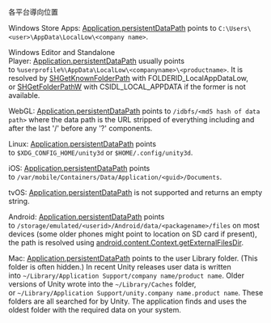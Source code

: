 
各平台導向位置

Windows Store Apps: [Application.persistentDataPath](https://docs.unity3d.com/ScriptReference/Application-persistentDataPath.html) points to `C:\Users\<user>\AppData\LocalLow\<company name>`.  

Windows Editor and Standalone Player: [Application.persistentDataPath](https://docs.unity3d.com/ScriptReference/Application-persistentDataPath.html) usually points to `%userprofile%\AppData\LocalLow\<companyname>\<productname>`. It is resolved by [SHGetKnownFolderPath](https://docs.microsoft.com/en-us/windows/win32/api/shlobj_core/nf-shlobj_core-shgetknownfolderpath) with FOLDERID_LocalAppDataLow, or [SHGetFolderPathW](https://docs.microsoft.com/en-us/windows/win32/api/shlobj_core/nf-shlobj_core-shgetfolderpathw) with CSIDL_LOCAL_APPDATA if the former is not available.  

WebGL: [Application.persistentDataPath](https://docs.unity3d.com/ScriptReference/Application-persistentDataPath.html) points to `/idbfs/<md5 hash of data path>` where the data path is the URL stripped of everything including and after the last '/' before any '?' components.  

Linux: [Application.persistentDataPath](https://docs.unity3d.com/ScriptReference/Application-persistentDataPath.html) points to `$XDG_CONFIG_HOME/unity3d` or `$HOME/.config/unity3d`.  

iOS: [Application.persistentDataPath](https://docs.unity3d.com/ScriptReference/Application-persistentDataPath.html) points to `/var/mobile/Containers/Data/Application/<guid>/Documents`.  

tvOS: [Application.persistentDataPath](https://docs.unity3d.com/ScriptReference/Application-persistentDataPath.html) is not supported and returns an empty string.  

Android: [Application.persistentDataPath](https://docs.unity3d.com/ScriptReference/Application-persistentDataPath.html) points to `/storage/emulated/<userid>/Android/data/<packagename>/files` on most devices (some older phones might point to location on SD card if present), the path is resolved using [android.content.Context.getExternalFilesDir](https://developer.android.com/reference/android/content/Context#getExternalFilesDir(java.lang.String)).  

Mac: [Application.persistentDataPath](https://docs.unity3d.com/ScriptReference/Application-persistentDataPath.html) points to the user Library folder. (This folder is often hidden.) In recent Unity releases user data is written into `~/Library/Application Support/company name/product name`. Older versions of Unity wrote into the `~/Library/Caches` folder, or `~/Library/Application Support/unity.company name.product name`. These folders are all searched for by Unity. The application finds and uses the oldest folder with the required data on your system.
